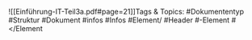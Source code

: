 
![[Einführung-IT-Teil3a.pdf#page=21]]Tags & Topics:
   #Dokumententyp
   #Struktur
   #Dokument
   #infos
   #Infos
   #Element/
   #Header
   #-Element
   #</Element